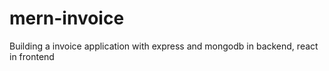 # mern-invoice
Building a invoice application with express and mongodb in backend, react in frontend
